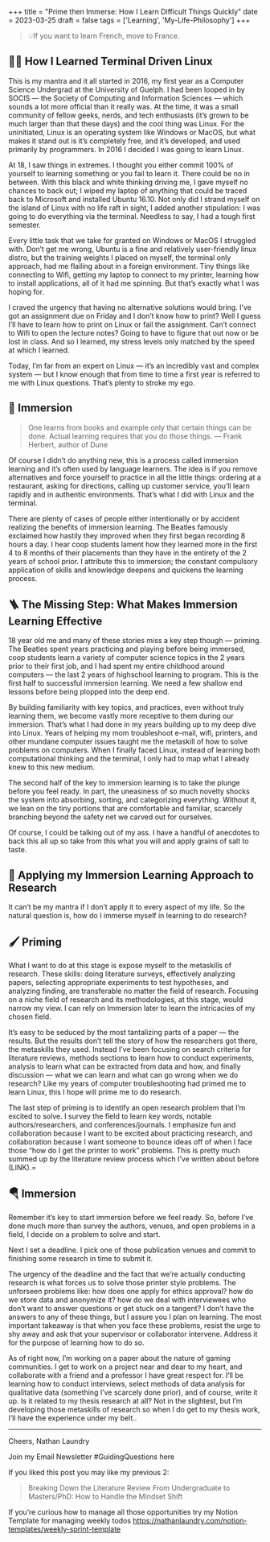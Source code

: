 +++
title = "Prime then Immerse: How I Learn Difficult Things Quickly"
date = 2023-03-25
draft = false
tags = ['Learning', 'My-Life-Philosophy']
+++

>    💡If you want to learn French, move to France.

## 🧑‍💻 How I Learned Terminal Driven Linux

This is my mantra and it all started in 2016, my first year as a Computer Science Undergrad at the University of Guelph. I had been looped in by SOCIS — the Society of Computing and Information Sciences — which sounds a lot more official than it really was. At the time, it was a small community of fellow geeks, nerds, and tech enthusiasts (it’s grown to be much larger than that these days) and the cool thing was Linux. For the uninitiated, Linux is an operating system like Windows or MacOS, but what makes it stand out is it’s completely free, and it’s developed, and used primarily by programmers. In 2016 I decided I was going to learn Linux.

At 18, I saw things in extremes. I thought you either commit 100% of yourself to learning something or you fail to learn it. There could be no in between. With this black and white thinking driving me, I gave myself no chances to back out; I wiped my laptop of anything that could be traced back to Microsoft and installed Ubuntu 16.10. Not only did I strand myself on the island of Linux with no life raft in sight, I added another stipulation: I was going to do everything via the terminal. Needless to say, I had a tough first semester.

Every little task that we take for granted on Windows or MacOS I struggled with. Don’t get me wrong, Ubuntu is a fine and relatively user-friendly linux distro, but the training weights I placed on myself, the terminal only approach, had me flailing about in a foreign environment. Tiny things like connecting to Wifi, getting my laptop to connect to my printer, learning how to install applications, all of it had me spinning. But that’s exactly what I was hoping for.

I craved the urgency that having no alternative solutions would bring. I’ve got an assignment due on Friday and I don’t know how to print? Well I guess I’ll have to learn how to print on Linux or fail the assignment. Can’t connect to Wifi to open the lecture notes? Going to have to figure that out now or be lost in class. And so I learned, my stress levels only matched by the speed at which I learned.

Today, I’m far from an expert on Linux — it’s an incredibly vast and complex system — but I know enough that from time to time a first year is referred to me with Linux questions. That’s plenty to stroke my ego.

## 🤿 Immersion

>    One learns from books and example only that certain things can be done. Actual learning requires that you do those things. — Frank Herbert, author of Dune

Of course I didn’t do anything new, this is a process called immersion learning and it’s often used by language learners. The idea is if you remove alternatives and force yourself to practice in all the little things: ordering at a restaurant, asking for directions, calling up customer service, you’ll learn rapidly and in authentic environments. That’s what I did with Linux and the terminal.

There are plenty of cases of people either intentionally or by accident realizing the benefits of immersion learning. The Beatles famously exclaimed how hastily they improved when they first began recording 8 hours a day. I hear coop students lament how they learned more in the first 4 to 8 months of their placements than they have in the entirety of the 2 years of school prior. I attribute this to immersion; the constant compulsory application of skills and knowledge deepens and quickens the learning process.

## 🪜 The Missing Step: What Makes Immersion Learning Effective

18 year old me and many of these stories miss a key step though — priming. The Beatles spent years practicing and playing before being immersed, coop students learn a variety of computer science topics in the 2 years prior to their first job, and I had spent my entire childhood around computers — the last 2 years of highschool learning to program. This is the first half to successful immersion learning. We need a few shallow end lessons before being plopped into the deep end.

By building familiarity with key topics, and practices, even without truly learning them, we become vastly more receptive to them during our immersion. That’s what I had done in my years building up to my deep dive into Linux. Years of helping my mom troubleshoot e-mail, wifi, printers, and other mundane computer issues taught me the metaskill of how to solve problems on computers. When I finally faced Linux, instead of learning both computational thinking and the terminal, I only had to map what I already knew to this new medium.

The second half of the key to immersion learning is to take the plunge before you feel ready. In part, the uneasiness of so much novelty shocks the system into absorbing, sorting, and categorizing everything. Without it, we lean on the tiny portions that are comfortable and familiar, scarcely branching beyond the safety net we carved out for ourselves.

Of course, I could be talking out of my ass. I have a handful of anecdotes to back this all up so take from this what you will and apply grains of salt to taste.

## 📓 Applying my Immersion Learning Approach to Research

It can’t be my mantra if I don’t apply it to every aspect of my life. So the natural question is, how do I immerse myself in learning to do research?

## 🖌️ Priming

What I want to do at this stage is expose myself to the metaskills of research. These skills: doing literature surveys, effectively analyzing papers, selecting appropriate experiments to test hypotheses, and analyzing finding, are transferable no matter the field of research. Focusing on a niche field of research and its methodologies, at this stage, would narrow my view. I can rely on Immersion later to learn the intricacies of my chosen field.

It’s easy to be seduced by the most tantalizing parts of a paper — the results. But the results don’t tell the story of how the researchers got there, the metaskills they used. Instead I’ve been focusing on search criteria for literature reviews, methods sections to learn how to conduct experiments, analysis to learn what can be extracted from data and how, and finally discussion — what we can learn and what can go wrong when we do research? Like my years of computer troubleshooting had primed me to learn Linux, this I hope will prime me to do research.

The last step of priming is to identify an open research problem that I’m excited to solve. I survey the field to learn key words, notable authors/researchers, and conferences/journals. I emphasize fun and collaboration because I want to be excited about practicing research, and collaboration because I want someone to bounce ideas off of when I face those “how do I get the printer to work” problems. This is pretty much summed up by the literature review process which I’ve written about before (LINK).=

## 🪂 Immersion

Remember it’s key to start immersion before we feel ready. So, before I’ve done much more than survey the authors, venues, and open problems in a field, I decide on a problem to solve and start.

Next I set a deadline. I pick one of those publication venues and commit to finishing some research in time to submit it.

The urgency of the deadline and the fact that we’re actually conducting research is what forces us to solve those printer style problems. The unforseen problems like: how does one apply for ethics approval? how do we store data and anonymize it? how do we deal with interviewees who don’t want to answer questions or get stuck on a tangent? I don’t have the answers to any of these things, but I assure you I plan on learning. The most important takeaway is that when you face these problems, resist the urge to shy away and ask that your supervisor or collaborator intervene. Address it for the purpose of learning how to do so.

As of right now, I’m working on a paper about the nature of gaming communities. I get to work on a project near and dear to my heart, and collaborate with a friend and a professor I have great respect for. I’ll be learning how to conduct interviews, select methods of data analysis for qualitative data (something I’ve scarcely done prior), and of course, write it up. Is it related to my thesis research at all? Not in the slightest, but I’m developing those metaskills of research so when I do get to my thesis work, I’ll have the experience under my belt..

---

Cheers,
Nathan Laundry

Join my Email Newsletter #GuidingQuestions here

If you liked this post you may like my previous 2:

>    Breaking Down the Literature Review
>    From Undergraduate to Masters/PhD: How to Handle the Mindset Shift

If you’re curious how to manage all those opportunities try my Notion Template for managing weekly todos
https://nathanlaundry.com/notion-templates/weekly-sprint-template
